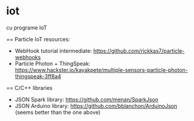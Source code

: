 # iot
cu programe IoT






== Particle IoT resources:
- WebHook tutorial intermediate: https://github.com/rickkas7/particle-webhooks
- Particle Photon + ThingSpeak: https://www.hackster.io/kayakpete/multiple-sensors-particle-photon-thingspeak-3ff8a4





== C/C++ libraries
- JSON Spark library: https://github.com/menan/SparkJson
- JSON Arduino library: https://github.com/bblanchon/ArduinoJson (seems better than the one above)

